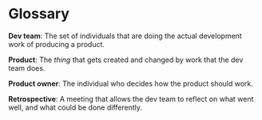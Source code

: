 # Glossary

**Dev team**: The set of individuals that are doing the actual development work of producing a product.

**Product**: The *thing* that gets created and changed by work that the dev team does.

**Product owner**: The individual who decides how the product should work.

**Retrospective**: A meeting that allows the dev team to reflect on what went well, and what could be done differently.

